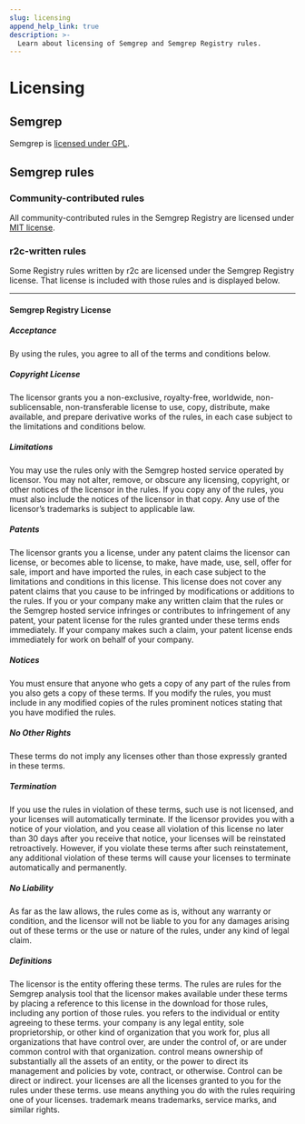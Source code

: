 ```yaml
---
slug: licensing
append_help_link: true
description: >-
  Learn about licensing of Semgrep and Semgrep Registry rules.
---
```


# Licensing

## Semgrep

Semgrep is [licensed under GPL](https://github.com/returntocorp/semgrep/blob/develop/LICENSE).

## Semgrep rules

### Community-contributed rules

All community-contributed rules in the Semgrep Registry are licensed under [MIT license](https://github.com/returntocorp/semgrep-rules/blob/develop/LICENSE).

### r2c-written rules

Some Registry rules written by r2c are licensed under the Semgrep Registry license. That license is included with those rules and is displayed below.

--- 

#### Semgrep Registry License

##### Acceptance

By using the rules, you agree to all of the terms and conditions below.

##### Copyright License

The licensor grants you a non-exclusive, royalty-free, worldwide, non-sublicensable, non-transferable license to use, copy, distribute, make available, and prepare derivative works of the rules, in each case subject to the limitations and conditions below.

##### Limitations

You may use the rules only with the Semgrep hosted service operated by licensor.
You may not alter, remove, or obscure any licensing, copyright, or other notices of the licensor in the rules. If you copy any of the rules, you must also include the notices of the licensor in that copy. Any use of the licensor’s trademarks is subject to applicable law.

##### Patents

The licensor grants you a license, under any patent claims the licensor can license, or becomes able to license, to make, have made, use, sell, offer for sale, import and have imported the rules, in each case subject to the limitations and conditions in this license. This license does not cover any patent claims that you cause to be infringed by modifications or additions to the rules. If you or your company make any written claim that the rules or the Semgrep hosted service infringes or contributes to infringement of any patent, your patent license for the rules granted under these terms ends immediately. If your company makes such a claim, your patent license ends immediately for work on behalf of your company.

##### Notices

You must ensure that anyone who gets a copy of any part of the rules from you also gets a copy of these terms.
If you modify the rules, you must include in any modified copies of the rules prominent notices stating that you have modified the rules.

##### No Other Rights

These terms do not imply any licenses other than those expressly granted in these terms.

##### Termination

If you use the rules in violation of these terms, such use is not licensed, and your licenses will automatically terminate. If the licensor provides you with a notice of your violation, and you cease all violation of this license no later than 30 days after you receive that notice, your licenses will be reinstated retroactively. However, if you violate these terms after such reinstatement, any additional violation of these terms will cause your licenses to terminate automatically and permanently.

##### No Liability

As far as the law allows, the rules come as is, without any warranty or condition, and the licensor will not be liable to you for any damages arising out of these terms or the use or nature of the rules, under any kind of legal claim.

##### Definitions

The licensor is the entity offering these terms.
The rules are rules for the Semgrep analysis tool that the licensor makes available under these terms by placing a reference to this license in the download for those rules, including any portion of those rules. 
you refers to the individual or entity agreeing to these terms.
your company is any legal entity, sole proprietorship, or other kind of organization that you work for, plus all organizations that have control over, are under the control of, or are under common control with that organization. control means ownership of substantially all the assets of an entity, or the power to direct its management and policies by vote, contract, or otherwise. Control can be direct or indirect.
your licenses are all the licenses granted to you for the rules under these terms.
use means anything you do with the rules requiring one of your licenses.
trademark means trademarks, service marks, and similar rights.
